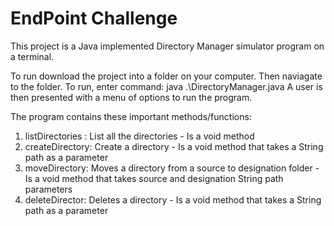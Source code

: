 
# EndPoint Challenge

This project is a Java implemented Directory Manager simulator program on a terminal.

To run download the project into a folder on your computer. Then naviagate to the folder. To run, enter command: java .\DirectoryManager.java
A user is then presented with a menu of options to run the program. 

The program contains these important methods/functions:
1. listDirectories : List all the directories - Is a void method
2. createDirectory: Create a directory - Is a void method that takes a String path as a parameter
3. moveDirectory: Moves a directory from a source to designation folder - Is a void method that takes source and designation String path parameters
4. deleteDirector: Deletes a directory - Is a void method that takes a String path as a parameter